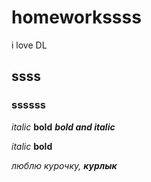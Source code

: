 # homeworkssss
i love DL
## ssss
### ssssss


*italic*
**bold**
***bold and italic***

_italic_
__bold__

*люблю курочку, __курлык__*
